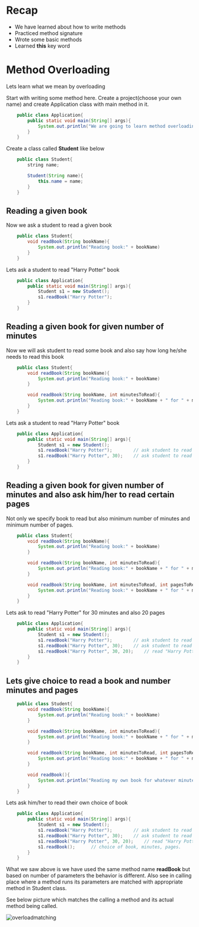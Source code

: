 # Recap
* We have learned about how to write methods 
* Practiced method signature
* Wrote some basic methods
* Learned __this__ key word

# Method Overloading
Lets learn what we mean by overloading

Start with writing some method here. Create a project(choose your own name) and create Application class with main method in it.

```java
    public class Application{
        public static void main(String[] args){
            System.out.println("We are going to learn method overloading today");
        }
    }
```

Create a class called __Student__ like below
```java
    public class Student{
        string name;

        Student(String name){
            this.name = name;
        }
    }
```

## Reading a given book
Now we ask a student to read a given book
```java
    public class Student{
        void readBook(String bookName){
            System.out.println("Reading book:" + bookName)
        }
    }
```
Lets ask a student to read "Harry Potter" book
```java
    public class Application{
        public static void main(String[] args){
            Student s1 = new Student();
            s1.readBook("Harry Potter");
        }
    }
```

## Reading a given book for given number of minutes
Now we will ask student to read some book and also say how long he/she needs to read this book
```java
    public class Student{
        void readBook(String bookName){
            System.out.println("Reading book:" + bookName)
        }

        void readBook(String bookName, int minutesToRead){
            System.out.println("Reading book:" + bookName + " for " + minutesToRead);
        }
    }
```
Lets ask a student to read "Harry Potter" book
```java
    public class Application{
        public static void main(String[] args){
            Student s1 = new Student();
            s1.readBook("Harry Potter");        // ask student to read "Harry potter"
            s1.readBook("Harry Potter", 30);    // ask student to read "Harry potter" for 30 minutes.
        }
    }
```
## Reading a given book for given number of minutes and also ask him/her to read certain pages
Not only we specify book to read but also minimum number of minutes and minimum number of pages.
```java
    public class Student{
        void readBook(String bookName){
            System.out.println("Reading book:" + bookName)
        }

        void readBook(String bookName, int minutesToRead){
            System.out.println("Reading book:" + bookName + " for " + minutesToRead);
        }

        void readBook(String bookName, int minutesToRead, int pagesToRead){
            System.out.println("Reading book:" + bookName + " for " + minutesToRead + " and " + pagesToRead);
        }
    }
```
Lets ask to read "Harry Potter" for 30 minutes and also 20 pages
```java
    public class Application{
        public static void main(String[] args){
            Student s1 = new Student();
            s1.readBook("Harry Potter");        // ask student to read "Harry potter"
            s1.readBook("Harry Potter", 30);    // ask student to read "Harry potter" for 30 minutes.
            s1.readBook("Harry Potter", 30, 20);    // read "Harry Potter" for 30mintes and 20 pages.
        }
    }
```
## Lets give choice to read a book and number minutes and pages
```java
    public class Student{
        void readBook(String bookName){
            System.out.println("Reading book:" + bookName)
        }

        void readBook(String bookName, int minutesToRead){
            System.out.println("Reading book:" + bookName + " for " + minutesToRead);
        }

        void readBook(String bookName, int minutesToRead, int pagesToRead){
            System.out.println("Reading book:" + bookName + " for " + minutesToRead + " and " + pagesToRead);
        }

        void readBook(){
            System.out.println("Reading my own book for whatever minutes I want and pages");
        }
    }
```
Lets ask him/her to read their own choice of book
```java
    public class Application{
        public static void main(String[] args){
            Student s1 = new Student();
            s1.readBook("Harry Potter");        // ask student to read "Harry potter"
            s1.readBook("Harry Potter", 30);    // ask student to read "Harry potter" for 30 minutes.
            s1.readBook("Harry Potter", 30, 20);    // read "Harry Potter" for 30mintes and 20 pages.
            s1.readBook();      // choice of book, minutes, pages.
        }
    }
```

What we saw above is we have used the same method name __readBook__ but based on number of parameters the behavior is different. Also see in calling place where a method runs its parameters are matched with appropriate method in Student class.

See below picture which matches the calling a method and its actual method being called.

![overloadmatching](https://github.com/sairamaj/programmingclass/blob/master/images/overloadmatching.png)

